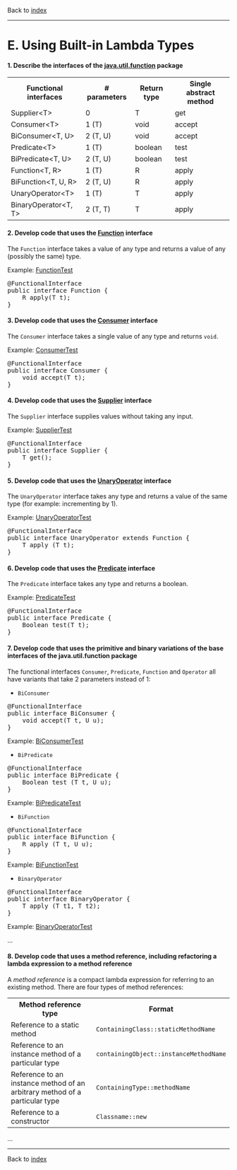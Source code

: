 Back to [index](README.md)

---
# E. Using Built-in Lambda Types

#### 1. Describe the interfaces of the [java.util.function](https://docs.oracle.com/javase/8/docs/api/java/util/function/package-summary.html) package
<table>
    <tr>
        <th>Functional interfaces</th>
        <th># parameters</th>
        <th>Return type</th>
        <th>Single abstract method</th>
    </tr>
    <tr>
        <td>Supplier&lt;T&gt;</td>
        <td>0</td>
        <td>T</td>
        <td>get</td>
    </tr>
    <tr>
        <td>Consumer&lt;T&gt;</td>
        <td>1 (T)</td>
        <td>void</td>
        <td>accept</td>
    </tr>
    <tr>
        <td>BiConsumer&lt;T, U&gt;</td>
        <td>2 (T, U)</td>
        <td>void</td>
        <td>accept</td>
    </tr>
    <tr>
        <td>Predicate&lt;T&gt;</td>
        <td>1 (T)</td>
        <td>boolean</td>
        <td>test</td>
    </tr>
    <tr>
        <td>BiPredicate&lt;T, U&gt;</td>
        <td>2 (T, U)</td>
        <td>boolean</td>
        <td>test</td>
    </tr>
    <tr>
        <td>Function&lt;T, R&gt;</td>
        <td>1 (T)</td>
        <td>R</td>
        <td>apply</td>
    </tr>
    <tr>
        <td>BiFunction&lt;T, U, R&gt;</td>
        <td>2 (T, U)</td>
        <td>R</td>
        <td>apply</td>
    </tr>
    <tr>
        <td>UnaryOperator&lt;T&gt;</td>
        <td>1 (T)</td>
        <td>T</td>
        <td>apply</td>
    </tr>
    <tr>
        <td>BinaryOperator&lt;T, T&gt;</td>
        <td>2 (T, T)</td>
        <td>T</td>
        <td>apply</td>
    </tr>
</table>

#### 2. Develop code that uses the [Function](https://docs.oracle.com/javase/8/docs/api/java/util/function/Function.html) interface
The `Function` interface takes a value of any type and returns a value of any (possibly the same) type.

Example: [FunctionTest](src/main/java/E/FunctionTest.java)

<pre>
@FunctionalInterface
public interface Function<T, R> {
    R apply(T t);
}
</pre>

#### 3. Develop code that uses the [Consumer](https://docs.oracle.com/javase/8/docs/api/java/util/function/Consumer.html) interface
The `Consumer` interface takes a single value of any type and returns `void`.

Example: [ConsumerTest](src/main/java/E/ConsumerTest.java)

<pre>
@FunctionalInterface
public interface Consumer<T> {
    void accept(T t);
}
</pre>

#### 4. Develop code that uses the [Supplier](https://docs.oracle.com/javase/8/docs/api/java/util/function/Supplier.html) interface
The `Supplier` interface supplies values without taking any input.

Example: [SupplierTest](src/main/java/E/SupplierTest.java)

<pre>
@FunctionalInterface
public interface Supplier<T> {
    T get();
}
</pre>

#### 5. Develop code that uses the [UnaryOperator](https://docs.oracle.com/javase/8/docs/api/java/util/function/UnaryOperator.html) interface
The `UnaryOperator` interface takes any type and returns a value of the same type (for example: incrementing by 1).

Example: [UnaryOperatorTest](src/main/java/E/UnaryOperatorTest.java)

<pre>
@FunctionalInterface
public interface UnaryOperator<T> extends Function<T, T> {
    T apply (T t);
}
</pre>

#### 6. Develop code that uses the [Predicate](https://docs.oracle.com/javase/8/docs/api/java/util/function/Predicate.html) interface
The `Predicate` interface takes any type and returns a boolean.

Example: [PredicateTest](src/main/java/E/PredicateTest.java)

<pre>
@FunctionalInterface
public interface Predicate<T> {
    Boolean test(T t);
}
</pre>

#### 7. Develop code that uses the primitive and binary variations of the base interfaces of the java.util.function package
The functional interfaces `Consumer`, `Predicate`, `Function` and `Operator` all have variants that take 2 parameters instead of 1:
- `BiConsumer`

<pre>
@FunctionalInterface
public interface BiConsumer<T, U> {
    void accept(T t, U u);
} 
</pre>

Example: [BiConsumerTest](src/main/java/E/BiConsumerTest.java)

- `BiPredicate`

<pre>
@FunctionalInterface
public interface BiPredicate<T, U> {
    Boolean test (T t, U u);
}
</pre>

Example: [BiPredicateTest](src/main/java/E/BiPredicateTest.java)

- `BiFunction`

<pre>
@FunctionalInterface
public interface BiFunction<T, U, R> {
    R apply (T t, U u);
}
</pre>

Example: [BiFunctionTest](src/main/java/E/BiFunctionTest.java)

- `BinaryOperator`

<pre>
@FunctionalInterface
public interface BinaryOperator<T, T> {
    T apply (T t1, T t2);
}
</pre>
 
Example: [BinaryOperatorTest](src/main/java/E/BinaryOperatorTest.java)

...
#### 8. Develop code that uses a method reference, including refactoring a lambda expression to a method reference
A _method reference_ is a compact lambda expression for referring to an existing method.
There are four types of method references:
<table>
    <tr>
        <th>Method reference type</th>
        <th>Format</th>
    </tr>
    <tr>
        <td>Reference to a static method</td>
        <td><code>ContainingClass::staticMethodName</code></td>
    </tr>
    <tr>
        <td>Reference to an instance method of a particular type</td>
        <td><code>containingObject::instanceMethodName</code></td>
    </tr>
    <tr>
        <td>Reference to an instance method of an arbitrary method of a particular type</td>
        <td><code>ContainingType::methodName</code></td>
    </tr>
    <tr>
        <td>Reference to a constructor</td>
        <td><code>Classname::new</code></td>
    </tr>
</table>
...

---
Back to [index](README.md)

